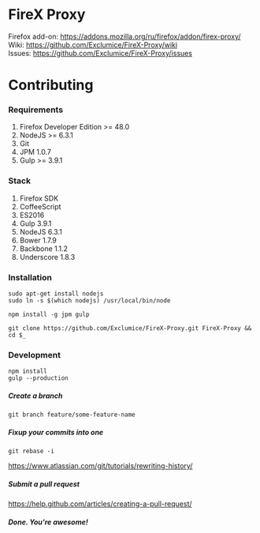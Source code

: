 # FireX Proxy

Firefox add-on: https://addons.mozilla.org/ru/firefox/addon/firex-proxy/  
Wiki: https://github.com/Exclumice/FireX-Proxy/wiki  
Issues: https://github.com/Exclumice/FireX-Proxy/issues

# Contributing

### Requirements

1. Firefox Developer Edition >= 48.0
2. NodeJS >= 6.3.1
3. Git
4. JPM 1.0.7
5. Gulp >= 3.9.1

### Stack

1. Firefox SDK
2. CoffeeScript
3. ES2016
4. Gulp 3.9.1
5. NodeJS 6.3.1
6. Bower 1.7.9
7. Backbone 1.1.2
8. Underscore 1.8.3


### Installation

`sudo apt-get install nodejs`  
`sudo ln -s $(which nodejs) /usr/local/bin/node`

`npm install -g jpm gulp`

`git clone https://github.com/Exclumice/FireX-Proxy.git FireX-Proxy && cd $_`
### Development

`npm install`  
`gulp --production`

##### Create a branch
`git branch feature/some-feature-name`
##### Fixup your commits into one
`git rebase -i`

https://www.atlassian.com/git/tutorials/rewriting-history/

##### Submit a pull request

https://help.github.com/articles/creating-a-pull-request/

##### Done. You're awesome!
